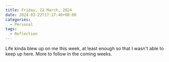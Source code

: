 ```yaml
---
title: Friday, 22 March, 2024
date: 2024-03-22T17:17:40+00:00
categories:
  - Personal
tags:
  - Reflection
---
```


Life kinda blew up on me this week, at least enough so that I wasn't able to keep up here. More to follow in the coming weeks.